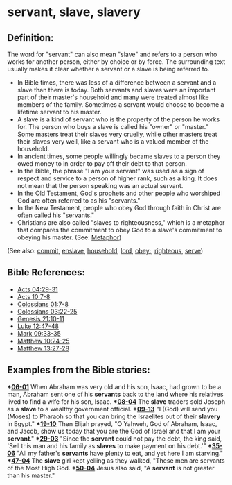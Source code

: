 # servant, slave, slavery #

## Definition: ##

The word for "servant" can also mean "slave" and refers to a person who works for another person, either by choice or by force. The surrounding text usually makes it clear whether a servant or a slave is being referred to.

* In Bible times, there was less of a difference between a servant and a slave than there is today. Both servants and slaves were an important part of their master's household and many were treated almost like members of the family. Sometimes a servant would choose to become a lifetime servant to his master.
* A slave is a kind of servant who is the property of the person he works for. The person who buys a slave is called his "owner" or "master." Some masters treat their slaves very cruelly, while other masters treat their slaves very well, like a servant who is a valued member of the household.
* In ancient times, some people willingly became slaves to a person they owed money to in order to pay off their debt to that person. 
* In the Bible, the phrase "I am your servant" was used as a sign of respect and service to a person of higher rank, such as a king. It does not mean that the person speaking was an actual servant.
* In the Old Testament, God's prophets and other people who worshiped God are often referred to as his "servants."
* In the New Testament, people who obey God through faith in Christ are often called his "servants."
* Christians are also called "slaves to righteousness," which is a metaphor that compares the commitment to obey God to a slave's commitment to obeying his master. (See: [Metaphor](https://git.door43.org/Door43/en-ta-translate-vol1/src/master/content/figs_metaphor.md))

(See also: [commit](../other/commit.md), [enslave](../kt/enslave.md), [household](../other/household.md), [lord](../kt/lord.md), [obey:](../other/obey:.md), [righteous](../kt/righteous.md), [serve](../other/serve.md))

## Bible References: ##

* [Acts 04:29-31](https://door43.org/en/bible/notes/act/04/29)
* [Acts 10:7-8](https://door43.org/en/bible/notes/act/10/07)
* [Colossians 01:7-8](https://door43.org/en/bible/notes/col/01/07)
* [Colossians 03:22-25](https://door43.org/en/bible/notes/col/03/22)
* [Genesis 21:10-11](https://door43.org/en/bible/notes/gen/21/10)
* [Luke 12:47-48](https://door43.org/en/bible/notes/luk/12/47)
* [Mark 09:33-35](https://door43.org/en/bible/notes/mrk/09/33)
* [Matthew 10:24-25](https://door43.org/en/bible/notes/mat/10/24)
* [Matthew 13:27-28](https://door43.org/en/bible/notes/mat/13/27)

## Examples from the Bible stories: ##

  __*[06-01](https://door43.org/en/obs/notes/frames/06-01)__ When Abraham was very old and his son, Isaac, had grown to be a man, Abraham sent one of his __servants__ back to the land where his relatives lived to find a wife for his son, Isaac.
  __*[08-04](https://door43.org/en/obs/notes/frames/08-04)__ The __slave__ traders sold Joseph as a __slave__ to a wealthy government official.
  __*[09-13](https://door43.org/en/obs/notes/frames/09-13)__ "I (God) will send you (Moses) to Pharaoh so that you can bring the Israelites out of their __slavery__ in Egypt."
  __*[19-10](https://door43.org/en/obs/notes/frames/19-10)__ Then Elijah prayed, "O Yahweh, God of Abraham, Isaac, and Jacob, show us today that you are the God of Israel and that I am your __servant__."
  __*[29-03](https://door43.org/en/obs/notes/frames/29-03)__ "Since the __servant__ could not pay the debt, the king said, 'Sell this man and his family as __slaves__ to make payment on his debt.'"
  __*[35-06](https://door43.org/en/obs/notes/frames/35-06)__ "All my father's __servants__ have plenty to eat, and yet here I am starving."
  __*[47-04](https://door43.org/en/obs/notes/frames/47-04)__ The __slave__ girl kept yelling as they walked, "These men are servants of the Most High God. 
  __*[50-04](https://door43.org/en/obs/notes/frames/50-04)__ Jesus also said, "A __servant__ is not greater than his master."


